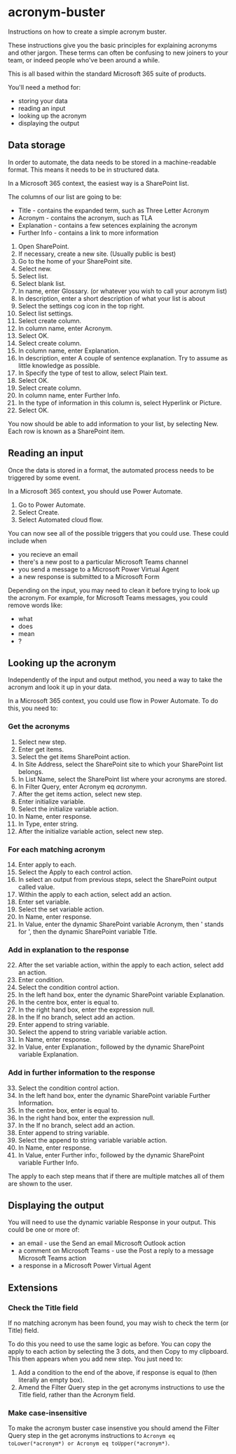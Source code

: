 # acronym-buster
Instructions on how to create a simple acronym buster.

These instructions give you the basic principles for explaining acronyms and other jargon. These terms can often be confusing to new joiners to your team, or indeed people who've been around a while.

This is all based within the standard Microsoft 365 suite of products.

You'll need a method for:

* storing your data
* reading an input
* looking up the acronym
* displaying the output

## Data storage

In order to automate, the data needs to be stored in a machine-readable format. This means it needs to be in structured data.

In a Microsoft 365 context, the easiest way is a SharePoint list.

The columns of our list are going to be:

* Title - contains the expanded term, such as Three Letter Acronym
* Acronym - contains the acronym, such as TLA
* Explanation - contains a few setences explaining the acronym
* Further Info - contains a link to more information

1. Open SharePoint.
2. If necessary, create a new site. (Usually public is best)
3. Go to the home of your SharePoint site.
4. Select new.
5. Select list.
6. Select blank list.
7. In name, enter Glossary. (or whatever you wish to call your acronym list)
8. In description, enter a short description of what your list is about
9. Select the settings cog icon in the top right.
10. Select list settings.
11. Select create column.
12. In column name, enter Acronym.
13. Select OK.
14. Select create column.
15. In column name, enter Explanation.
16. In description, enter A couple of sentence explanation. Try to assume as little knowledge as possible.
17. In Specify the type of test to allow, select Plain text.
18. Select OK.
19. Select create column.
20. In column name, enter Further Info.
21. In the type of information in this column is, select Hyperlink or Picture.
22. Select OK.

You now should be able to add information to your list, by selecting New. Each row is known as a SharePoint item.

## Reading an input

Once the data is stored in a format, the automated process needs to be triggered by some event.

In a Microsoft 365 context, you should use Power Automate.

1. Go to Power Automate.
2. Select Create.
3. Select Automated cloud flow.

You can now see all of the possible triggers that you could use. These could include when

* you recieve an email
* there's a new post to a particular Microsoft Teams channel
* you send a message to a Microsoft Power Virtual Agent
* a new response is submitted to a Microsoft Form

Depending on the input, you may need to clean it before trying to look up the acronym. For example, for Microsoft Teams messages, you could remove words like:

* what
* does
* mean
* ?

## Looking up the acronym

Independently of the input and output method, you need a way to take the acronym and look it up in your data.

In a Microsoft 365 context, you could use flow in Power Automate. To do this, you need to:

### Get the acronyms
1. Select new step.
2. Enter get items.
3. Select the get items SharePoint action.
4. In Site Address, select the SharePoint site to which your SharePoint list belongs.
5. In List Name, select the SharePoint list where your acronyms are stored.
6. In Filter Query, enter Acronym eq *acronymn*.
7. After the get items action, select new step.
8. Enter initialize variable.
9. Select the initialize variable action.
10. In Name, enter response.
11. In Type, enter string.
12. After the initialize variable action, select new step.

### For each matching acronym
14. Enter apply to each.
15. Select the Apply to each control action.
16. In select an output from previous steps, select the SharePoint output called value.
17. Within the apply to each action, select add an action.
18. Enter set variable.
19. Select the set variable action.
20. In Name, enter response.
21. In Value, enter the dynamic SharePoint variable Acronym, then ' stands for ', then the dynamic SharePoint variable Title.

### Add in explanation to the response
22. After the set variable action, within the apply to each action, select add an action.
23. Enter condition.
24. Select the condition control action.
25. In the left hand box, enter the dynamic SharePoint variable Explanation.
26. In the centre box, enter is equal to.
27. In the right hand box, enter the expression null.
28. In the If no branch, select add an action.
29. Enter append to string variable.
30. Select the append to string variable variable action.
31. In Name, enter response.
32. In Value, enter Explanation:, followed by the dynamic SharePoint variable Explanation.

### Add in further information to the response
33. Select the condition control action.
34. In the left hand box, enter the dynamic SharePoint variable Further Information.
35. In the centre box, enter is equal to.
36. In the right hand box, enter the expression null.
37. In the If no branch, select add an action.
38. Enter append to string variable.
39. Select the append to string variable variable action.
40. In Name, enter response.
41. In Value, enter Further info:, followed by the dynamic SharePoint variable Further Info.

The apply to each step means that if there are multiple matches all of them are shown to the user.

## Displaying the output

You will need to use the dynamic variable Response in your output. This could be one or more of:

* an email - use the Send an email Microsoft Outlook action
* a comment on Microsoft Teams - use the Post a reply to a message Microsoft Teams action
* a response in a Microsoft Power Virtual Agent

## Extensions

### Check the Title field
If no matching acronym has been found, you may wish to check the term (or Title) field.

To do this you need to use the same logic as before. You can copy the apply to each action by selecting the 3 dots, and then Copy to my clipboard. This then appears when you add new step. You just need to:

1. Add a condition to the end of the above, if response is equal to (then literally an empty box).
2. Amend the Filter Query step in the get acronyms instructions to use the Title field, rather than the Acronym field.

### Make case-insensitive
To make the acronym buster case insenstive you should amend the Filter Query step in the get acronyms instructions to `Acronym eq toLower(*acronym*) or Acronym eq toUpper(*acronym*)`.
